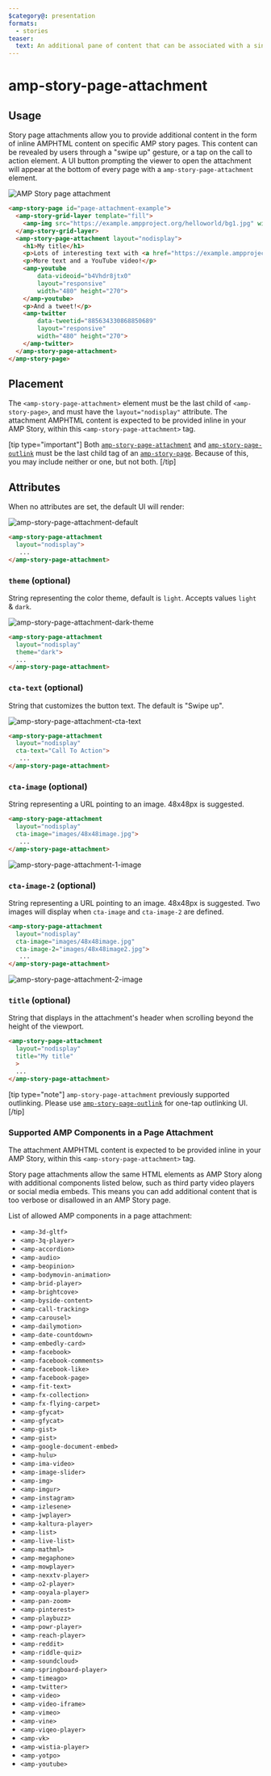 ```yaml
---
$category@: presentation
formats:
  - stories
teaser:
  text: An additional pane of content that can be associated with a single page of an AMP story.
---
```


<!--
Copyright 2019 The AMP HTML Authors. All Rights Reserved.

Licensed under the Apache License, Version 2.0 (the "License");
you may not use this file except in compliance with the License.
You may obtain a copy of the License at

      http://www.apache.org/licenses/LICENSE-2.0

Unless required by applicable law or agreed to in writing, software
distributed under the License is distributed on an "AS-IS" BASIS,
WITHOUT WARRANTIES OR CONDITIONS OF ANY KIND, either express or implied.
See the License for the specific language governing permissions and
limitations under the License.
-->

# amp-story-page-attachment

## Usage

Story page attachments allow you to provide additional content in the form of inline AMPHTML content on specific AMP story pages. This content can be revealed by users through a "swipe up" gesture, or a tap on the call to action element. 
A UI button prompting the viewer to open the attachment will appear at the bottom of every page with a `amp-story-page-attachment` element.

<amp-img alt="AMP Story page attachment" layout="fixed" src="https://github.com/ampproject/amphtml/raw/main/extensions/amp-story/img/amp-story-page-attachment.gif" width="240" height="480">
  <noscript>
    <img alt="AMP Story page attachment" src="https://github.com/ampproject/amphtml/raw/main/extensions/amp-story/img/amp-story-page-attachment.gif" />
  </noscript>
</amp-img>

```html
<amp-story-page id="page-attachment-example">
  <amp-story-grid-layer template="fill">
    <amp-img src="https://example.ampproject.org/helloworld/bg1.jpg" width="900" height="1600">
  </amp-story-grid-layer>
  <amp-story-page-attachment layout="nodisplay">
    <h1>My title</h1>
    <p>Lots of interesting text with <a href="https://example.ampproject.org">links</a>!</p>
    <p>More text and a YouTube video!</p>
    <amp-youtube
        data-videoid="b4Vhdr8jtx0"
        layout="responsive"
        width="480" height="270">
    </amp-youtube>
    <p>And a tweet!</p>
    <amp-twitter
        data-tweetid="885634330868850689"
        layout="responsive"
        width="480" height="270">
    </amp-twitter>
  </amp-story-page-attachment>
</amp-story-page>
```

## Placement

The `<amp-story-page-attachment>` element must be the last child of `<amp-story-page>`, and must have the `layout="nodisplay"` attribute. The attachment AMPHTML content is expected to be provided inline in your AMP Story, within this `<amp-story-page-attachment>` tag.

[tip type="important"]
Both [`amp-story-page-attachment`](amp-story-page-attachment.md) and [`amp-story-page-outlink`](amp-story-page-outlink.md) must be the last child tag of an [`amp-story-page`](amp-story-page.md). Because of this, you may include neither or one, but not both.
[/tip]

## Attributes

When no attributes are set, the default UI will render:

![amp-story-page-attachment-default](img/amp-story-page-attachment-default.png)

```html
<amp-story-page-attachment
  layout="nodisplay">
   ...
</amp-story-page-attachment>
```

### `theme` (optional)

String representing the color theme, default is `light`. Accepts values `light` & `dark`.

![amp-story-page-attachment-dark-theme](img/amp-story-page-attachment-dark-theme.png)

```html
<amp-story-page-attachment
  layout="nodisplay"
  theme="dark">
  ...
</amp-story-page-attachment>
```

### `cta-text` (optional)

String that customizes the button text. The default is "Swipe up".

![amp-story-page-attachment-cta-text](img/amp-story-page-attachment-cta-text.png)

```html
<amp-story-page-attachment
  layout="nodisplay"
  cta-text="Call To Action">
   ...
</amp-story-page-attachment>
```

### `cta-image` (optional)

String representing a URL pointing to an image. 48x48px is suggested.

```html
<amp-story-page-attachment
  layout="nodisplay"
  cta-image="images/48x48image.jpg">
   ...
</amp-story-page-attachment>
```

![amp-story-page-attachment-1-image](img/amp-story-page-attachment-1-image.png)

### `cta-image-2` (optional)

String representing a URL pointing to an image. 48x48px is suggested. Two images will display when `cta-image` and `cta-image-2` are defined.

```html
<amp-story-page-attachment
  layout="nodisplay"
  cta-image="images/48x48image.jpg"
  cta-image-2="images/48x48image2.jpg">
   ...
</amp-story-page-attachment>
```

![amp-story-page-attachment-2-image](img/amp-story-page-attachment-2-image.png)

### `title` (optional)

String that displays in the attachment's header when scrolling beyond the height of the viewport.

```html
<amp-story-page-attachment
  layout="nodisplay"
  title="My title"
  >
  ...
</amp-story-page-attachment>
```

[tip type="note"]
`amp-story-page-attachment` previously supported outlinking. Please use [`amp-story-page-outlink`](https://amp.dev/documentation/components/amp-story-page-outlink/?format=stories) for one-tap outlinking UI.
[/tip]

### Supported AMP Components in a Page Attachment

The attachment AMPHTML content is expected to be provided inline in your AMP Story, within this `<amp-story-page-attachment>` tag.

Story page attachments allow the same HTML elements as AMP Story along with additional components listed below, such as third party video players or social media embeds. This means you can add additional content that is too verbose or disallowed in an AMP Story page.

List of allowed AMP components in a page attachment:

<ul>
  <li><code>&lt;amp-3d-gltf></code></li>
  <li><code>&lt;amp-3q-player></code></li>
  <li><code>&lt;amp-accordion></code></li>
  <li><code>&lt;amp-audio></code></li>
  <li><code>&lt;amp-beopinion></code></li>
  <li><code>&lt;amp-bodymovin-animation></code></li>
  <li><code>&lt;amp-brid-player></code></li>
  <li><code>&lt;amp-brightcove></code></li>
  <li><code>&lt;amp-byside-content></code></li>
  <li><code>&lt;amp-call-tracking></code></li>
  <li><code>&lt;amp-carousel></code></li>
  <li><code>&lt;amp-dailymotion></code></li>
  <li><code>&lt;amp-date-countdown></code></li>
  <li><code>&lt;amp-embedly-card></code></li>
  <li><code>&lt;amp-facebook></code></li>
  <li><code>&lt;amp-facebook-comments></code></li>
  <li><code>&lt;amp-facebook-like></code></li>
  <li><code>&lt;amp-facebook-page></code></li>
  <li><code>&lt;amp-fit-text></code></li>
  <li><code>&lt;amp-fx-collection></code></li>
  <li><code>&lt;amp-fx-flying-carpet></code></li>
  <li><code>&lt;amp-gfycat></code></li>
  <li><code>&lt;amp-gfycat></code></li>
  <li><code>&lt;amp-gist></code></li>
  <li><code>&lt;amp-gist></code></li>
  <li><code>&lt;amp-google-document-embed></code></li>
  <li><code>&lt;amp-hulu></code></li>
  <li><code>&lt;amp-ima-video></code></li>
  <li><code>&lt;amp-image-slider></code></li>
  <li><code>&lt;amp-img></code></li>
  <li><code>&lt;amp-imgur></code></li>
  <li><code>&lt;amp-instagram></code></li>
  <li><code>&lt;amp-izlesene></code></li>
  <li><code>&lt;amp-jwplayer></code></li>
  <li><code>&lt;amp-kaltura-player></code></li>
  <li><code>&lt;amp-list></code></li>
  <li><code>&lt;amp-live-list></code></li>
  <li><code>&lt;amp-mathml></code></li>
  <li><code>&lt;amp-megaphone></code></li>
  <li><code>&lt;amp-mowplayer></code></li>
  <li><code>&lt;amp-nexxtv-player></code></li>
  <li><code>&lt;amp-o2-player></code></li>
  <li><code>&lt;amp-ooyala-player></code></li>
  <li><code>&lt;amp-pan-zoom></code></li>
  <li><code>&lt;amp-pinterest></code></li>
  <li><code>&lt;amp-playbuzz></code></li>
  <li><code>&lt;amp-powr-player></code></li>
  <li><code>&lt;amp-reach-player></code></li>
  <li><code>&lt;amp-reddit></code></li>
  <li><code>&lt;amp-riddle-quiz></code></li>
  <li><code>&lt;amp-soundcloud></code></li>
  <li><code>&lt;amp-springboard-player></code></li>
  <li><code>&lt;amp-timeago></code></li>
  <li><code>&lt;amp-twitter></code></li>
  <li><code>&lt;amp-video></code></li>
  <li><code>&lt;amp-video-iframe></code></li>
  <li><code>&lt;amp-vimeo></code></li>
  <li><code>&lt;amp-vine></code></li>
  <li><code>&lt;amp-viqeo-player></code></li>
  <li><code>&lt;amp-vk></code></li>
  <li><code>&lt;amp-wistia-player></code></li>
  <li><code>&lt;amp-yotpo></code></li>
  <li><code>&lt;amp-youtube></code></li>
</ul>
